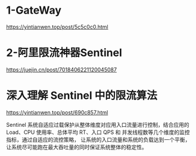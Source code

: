 # 1-GateWay

https://yintianwen.top/post/5c5c0c0.html

# 2-阿里限流神器Sentinel
https://juejin.cn/post/7018406221120045087

# 深入理解 Sentinel 中的限流算法
https://yintianwen.top/post/690c857.html

Sentinel 系统自适应过载保护从整体维度对应用入口流量进行控制，结合应用的 Load、CPU 使用率、总体平均 RT、入口 QPS 和
并发线程数等几个维度的监控指标，通过自适应的流控策略，
让系统的入口流量和系统的负载达到一个平衡，让系统尽可能跑在最大吞吐量的同时保证系统整体的稳定性。
